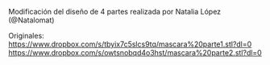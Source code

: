 Modificación del diseño de 4 partes realizada por Natalia López (@Natalomat)

Originales:
https://www.dropbox.com/s/tbyix7c5slcs9tq/mascara%20parte1.stl?dl=0
https://www.dropbox.com/s/owtsnobqd4o3hst/mascara%20parte2.stl?dl=0
